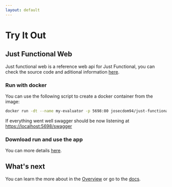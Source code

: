 ```yaml
---
layout: default
---
```


# Try It Out

## Just Functional Web

Just functional web is a reference web api for Just Functional, you can check the source code and aditional information [here](https://github.com/dominioncfg/just-functional-web).

### Run with docker

You can use the following script to create a docker container from the image:

```bash
docker run -dt --name my-evaluator -p 5698:80 josecdom94/just-functional-api:2.0.1
```

If everything went well swagger should be now listening at <https://localhost:5698/swagger>

### Download run and use the app

You can more details [here](https://github.com/dominioncfg/just-functional-web).

## What's next

You can learn the more about in the [Overview](the-big-picture.html) or go to the [docs](../).
